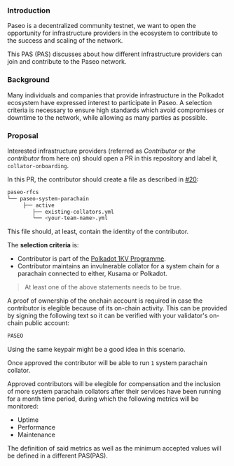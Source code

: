 ### Introduction

Paseo is a decentralized community testnet, we want to open the opportunity for infrastructure providers in the ecosystem to contribute to the success and scaling of the network.

This PAS (PAS) discusses about how different infrastructure providers can join and contribute to the Paseo network.

### Background

Many individuals and companies that provide infrastructure in the Polkadot ecosystem have expressed interest to participate in Paseo. A selection criteria is necessary to ensure high standards which avoid compromises or downtime to the network, while allowing as many parties as possible.


### Proposal

Interested infrastructure providers (referred as _Contributor_ or _the contributor_ from here on) should open a PR in this repository and label it, `collator-onboarding`.

In this PR, the contributor should create a file as described in [#20](https://github.com/paseo-network/paseo-action-submission/blob/main/paseo-system-parachain/example.yml):

```bash
paseo-rfcs
└── paseo-system-parachain
     ├── active
        ├── existing-collators.yml
        └── <your-team-name>.yml
```
This file should, at least, contain the identity of the contributor.

The **selection criteria** is:

- Contributor is part of the [Polkadot 1KV Programme](https://wiki.polkadot.network/docs/thousand-validators).
- Contributor maintains an invulnerable collator for a system chain for a parachain connected to either, Kusama or Polkadot.

> At least one of the above statements needs to be true.

A proof of ownership of the onchain account is required in case the contributor is elegible because of its on-chain activity. This can be provided by signing the following text so it can be verified with your validator's on-chain public account:

```bash
PASEO
```

Using the same keypair might be a good idea in this scenario.

Once approved the contributor will be able to run `1` system parachain collator.

Approved contributors will be elegible for compensation and the inclusion of more system parachain collators after their services have been running for a month time period, during which the following metrics will be monitored:

- Uptime
- Performance
- Maintenance

The definition of said metrics as well as the minimum accepted values will be defined in a different PAS(PAS).